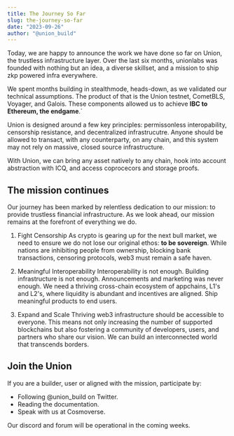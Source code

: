 ```yaml
---
title: The Journey So Far
slug: the-journey-so-far
date: "2023-09-26"
author: "@union_build"
---
```


Today, we are happy to announce the work we have done so far on Union, the trustless infrastructure layer. Over the last six months, unionlabs was founded with nothing but an idea, a diverse skillset, and a mission to ship zkp powered infra everywhere.

We spent months building in stealthmode, heads-down, as we validated our technical assumptions. The product of that is the Union testnet, CometBLS, Voyager, and Galois. These components allowed us to achieve **IBC to Ethereum, the endgame**.`

Union is designed around a few key principles: permissonless interopability, censorship resistance, and decentralized infrastrucutre. Anyone should be allowed to transact, with any counterparty, on any chain, and this system may not rely on massive, closed source infrastructure.

With Union, we can bring any asset natively to any chain, hook into account abstraction with ICQ, and access coprocecors and storage proofs.

## The mission continues

Our journey has been marked by relentless dedication to our mission: to provide trustless financial infrastructure. As we look ahead, our mission remains at the forefront of everything we do.

1. Fight Censorship
As crypto is gearing up for the next bull market, we need to ensure we do not lose our original ethos: **to be sovereign**. While nations are inhibiting people from ownership, blocking bank transactions, censoring protocols, web3 must remain a safe haven.

2. Meaningful Interoperability
Interoperability is not enough. Building infrastructure is not enough. Announcements and marketing was never enough. We need a thriving cross-chain ecosystem of appchains, L1's and L2's, where liquidity is abundant and incentives are aligned. Ship meaningful products to end users.

1. Expand and Scale
Thriving web3 infrastructure should be accessible to everyone. This means not only increasing the number of supported blockchains but also fostering a community of developers, users, and partners who share our vision. We can build an interconnected world that transcends borders.

## Join the Union

If you are a builder, user or aligned with the mission, participate by:

- Following @union_build on Twitter.
- Reading the documentation.
- Speak with us at Cosmoverse.

Our discord and forum will be operational in the coming weeks.



